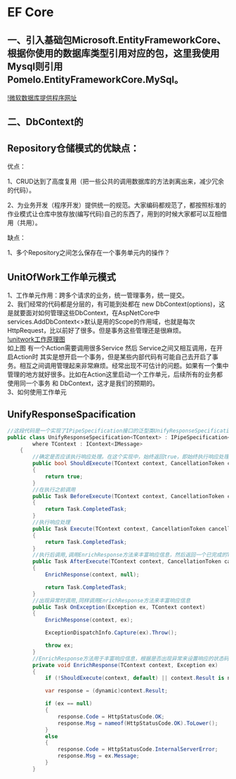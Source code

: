 EF Core
====
## 一、引入基础包Microsoft.EntityFrameworkCore、根据你使用的数据库类型引用对应的包，这里我使用Mysql则引用Pomelo.EntityFrameworkCore.MySql。  

[!微软数据库提供程序网址](https://learn.microsoft.com/zh-cn/ef/core/providers/?tabs=dotnet-core-clia)

## 二、DbContext的


## Repository仓储模式的优缺点：
  优点：
  
  1、CRUD达到了高度复用（把一些公共的调用数据库的方法剥离出来，减少冗余的代码）。
  
  2、为业务开发（程序开发）提供统一的规范。大家编码都规范了，都按照标准的作业模式让仓库中放存放(编写代码)自己的东西了，用到的时候大家都可以互相借用（共用）。
  
  缺点：    
  
  1、多个Repository之间怎么保存在一个事务单元内的操作？    
##  UnitOfWork工作单元模式
  1、工作单元作用：跨多个请求的业务，统一管理事务，统一提交。  
  2、我们经常的代码都是分层的，有可能到处都在 new DbContext(options)，这是就要面对如何管理这些DbContext，在AspNetCore中 services.AddDbContext<>默认是用的Scope的作用域，也就是每次HttpRequest，比以前好了很多。但是事务这些管理还是很麻烦。  
  [!unitwork工作原理图]()  
  如上图 有一个Action需要调用很多Service 然后 Service之间又相互调用，在开启Action时 其实是想开启一个事务，但是某些内部代码有可能自己去开启了事务。相互之间调用管理起来非常麻烦。经常出现不可估计的问题。如果有一个集中管理的地方就好很多。比如在Action这里启动一个工作单元，后续所有的业务都使用同一个事务 和 DbContext，这才是我们的预期的。  
  3、如何使用工作单元
  
## UnifyResponseSpacification
```C#
//这段代码是一个实现了IPipeSpecification接口的泛型类UnifyResponseSpecification<TContext>。该类用于统一处理响应，包括在执行前、执行中、执行后以及出现异常时的处理。
public class UnifyResponseSpecification<TContext> : IPipeSpecification<TContext>
        where TContext : IContext<IMessage>
    {
        //确定是否应该执行响应处理。在这个实现中，始终返回true，即始终执行响应处理。
        public bool ShouldExecute(TContext context, CancellationToken cancellationToken)
        {
            return true;
        }
        //在执行之前调用
        public Task BeforeExecute(TContext context, CancellationToken cancellationToken)
        {
            return Task.CompletedTask;
        }
        //执行响应处理
        public Task Execute(TContext context, CancellationToken cancellationToken)
        {
            return Task.CompletedTask;
        }
        //执行后调用,调用EnrichResponse方法来丰富响应信息，然后返回一个已完成的Task。
        public Task AfterExecute(TContext context, CancellationToken cancellationToken)
        {
            EnrichResponse(context, null);

            return Task.CompletedTask;
        }
        //出现异常时调用,同样调用EnrichResponse方法来丰富响应信息
        public Task OnException(Exception ex, TContext context)
        {
            EnrichResponse(context, ex);

            ExceptionDispatchInfo.Capture(ex).Throw();

            throw ex;
        }
        //EnrichResponse方法用于丰富响应信息，根据是否出现异常来设置响应的状态码和消息。如果未出现异常，则将状态码设置为OK，消息设置为OK；如果出现异常，则将状态码设置为InternalServerError，消息设置为异常的消息。
        private void EnrichResponse(TContext context, Exception ex)
        {
            if (!ShouldExecute(context, default) || context.Result is not CommonResponse) return;

            var response = (dynamic)context.Result;

            if (ex == null)
            {
                response.Code = HttpStatusCode.OK;
                response.Msg = nameof(HttpStatusCode.OK).ToLower();
            }
            else
            {
                response.Code = HttpStatusCode.InternalServerError;
                response.Msg = ex.Message;
            }
        }

```
